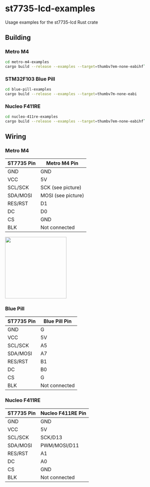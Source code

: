 # st7735-lcd-examples
Usage examples for the st7735-lcd Rust crate

## Building 

### Metro M4

```sh
cd metro-m4-examples
cargo build --release --examples --target=thumbv7em-none-eabihf`
```

### STM32F103 Blue Pill
```sh
cd blue-pill-examples
cargo build --release --examples --target=thumbv7m-none-eabi
```

### Nucleo F411RE
```sh
cd nucleo-411re-examples
cargo build --release --examples --target=thumbv7em-none-eabihf`
```

## Wiring

### Metro M4
| ST7735 Pin | Metro M4 Pin       |
|------------|--------------------|
| GND        | GND                |
| VCC        | 5V                 |
| SCL/SCK    | SCK (see picture)  |
| SDA/MOSI   | MOSI (see picture) |
| RES/RST    | D1                 |
| DC         | D0                 |
| CS         | GND                |
| BLK        | Not connected      |

<img src="https://cdn-learn.adafruit.com/assets/assets/000/069/241/medium640/adafruit_products_Grand_Central_SPI_Header_Pinout.jpg?1547248943" width="200"/>

### Blue Pill
| ST7735 Pin | Blue Pill Pin |
|------------|---------------|
| GND        | G             |
| VCC        | 5V            |
| SCL/SCK    | A5            |
| SDA/MOSI   | A7            |
| RES/RST    | B1            |
| DC         | B0            |
| CS         | G             |
| BLK        | Not connected |

### Nucleo F411RE
| ST7735 Pin | Nucleo F411RE Pin |
|------------|-------------------|
| GND        | GND               |
| VCC        | 5V                |
| SCL/SCK    | SCK/D13           |
| SDA/MOSI   | PWM/MOSI/D11      |
| RES/RST    | A1                |
| DC         | A0                |
| CS         | GND               |
| BLK        | Not connected     |
